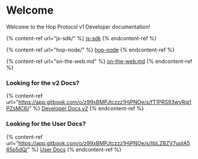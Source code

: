 # Welcome

Welcome to the Hop Protocol v1 Developer documentation!

{% content-ref url="js-sdk/" %}
[js-sdk](js-sdk/)
{% endcontent-ref %}

{% content-ref url="hop-node/" %}
[hop-node](hop-node/)
{% endcontent-ref %}

{% content-ref url="on-the-web.md" %}
[on-the-web.md](on-the-web.md)
{% endcontent-ref %}

### Looking for the v2 Docs?

{% content-ref url="https://app.gitbook.com/o/z99xBMPJtczzz1HiPNOe/s/fT1PRS93wyRip1PZsMC6/" %}
[Developer Docs v2](https://app.gitbook.com/o/z99xBMPJtczzz1HiPNOe/s/fT1PRS93wyRip1PZsMC6/)
{% endcontent-ref %}

### Looking for the User Docs?

{% content-ref url="https://app.gitbook.com/o/z99xBMPJtczzz1HiPNOe/s/libLZBZV7uqIA565p5dQ/" %}
[User Docs](https://app.gitbook.com/o/z99xBMPJtczzz1HiPNOe/s/libLZBZV7uqIA565p5dQ/)
{% endcontent-ref %}
